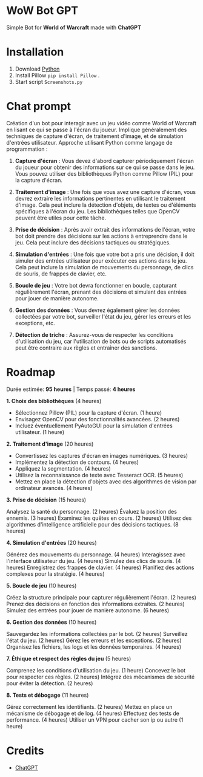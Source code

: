 # WoW Bot GPT 

Simple Bot for **World of Warcraft** made with **ChatGPT**

# Installation

1. Download [Python](https://www.python.org/downloads/)
2. Install Pillow `pip install Pillow` .
3. Start script `Screenshots.py`

# Chat prompt 

Création d'un bot pour interagir avec un jeu vidéo comme World of Warcraft en lisant ce qui se passe à l'écran du joueur. Implique généralement des techniques de capture d'écran, de traitement d'image, et de simulation d'entrées utilisateur. Approche utilisant Python comme langage de programmation :

1. **Capture d'écran** : Vous devez d'abord capturer périodiquement l'écran du joueur pour obtenir des informations sur ce qui se passe dans le jeu. Vous pouvez utiliser des bibliothèques Python comme Pillow (PIL) pour la capture d'écran.

2. **Traitement d'image** : Une fois que vous avez une capture d'écran, vous devrez extraire les informations pertinentes en utilisant le traitement d'image. Cela peut inclure la détection d'objets, de textes ou d'éléments spécifiques à l'écran du jeu. Les bibliothèques telles que OpenCV peuvent être utiles pour cette tâche.

3. **Prise de décision** : Après avoir extrait des informations de l'écran, votre bot doit prendre des décisions sur les actions à entreprendre dans le jeu. Cela peut inclure des décisions tactiques ou stratégiques.

4. **Simulation d'entrées** : Une fois que votre bot a pris une décision, il doit simuler des entrées utilisateur pour exécuter ces actions dans le jeu. Cela peut inclure la simulation de mouvements du personnage, de clics de souris, de frappes de clavier, etc.

5. **Boucle de jeu** : Votre bot devra fonctionner en boucle, capturant régulièrement l'écran, prenant des décisions et simulant des entrées pour jouer de manière autonome.

6. **Gestion des données** : Vous devrez également gérer les données collectées par votre bot, surveiller l'état du jeu, gérer les erreurs et les exceptions, etc.

7. **Détection de triche** : Assurez-vous de respecter les conditions d'utilisation du jeu, car l'utilisation de bots ou de scripts automatisés peut être contraire aux règles et entraîner des sanctions.

# Roadmap 

Durée estimée: **95 heures** | Temps passé: **4 heures**

**1. Choix des bibliothèques** (4 heures)

- Sélectionnez Pillow (PIL) pour la capture d'écran. (1 heure)
- Envisagez OpenCV pour des fonctionnalités avancées. (2 heures)
- Incluez éventuellement PyAutoGUI pour la simulation d'entrées utilisateur. (1 heure)
  
**2. Traitement d'image** (20 heures)

- Convertissez les captures d'écran en images numériques. (3 heures)
- Implémentez la détection de contours. (4 heures)
- Appliquez la segmentation. (4 heures)
- Utilisez la reconnaissance de texte avec Tesseract OCR. (5 heures)
- Mettez en place la détection d'objets avec des algorithmes de vision par ordinateur avancés. (4 heures)

**3. Prise de décision** (15 heures)

Analysez la santé du personnage. (2 heures)
Évaluez la position des ennemis. (3 heures)
Examinez les quêtes en cours. (2 heures)
Utilisez des algorithmes d'intelligence artificielle pour des décisions tactiques. (8 heures)

**4. Simulation d'entrées** (20 heures)

Générez des mouvements du personnage. (4 heures)
Interagissez avec l'interface utilisateur du jeu. (4 heures)
Simulez des clics de souris. (4 heures)
Enregistrez des frappes de clavier. (4 heures)
Planifiez des actions complexes pour la stratégie. (4 heures)

**5. Boucle de jeu** (10 heures)

Créez la structure principale pour capturer régulièrement l'écran. (2 heures)
Prenez des décisions en fonction des informations extraites. (2 heures)
Simulez des entrées pour jouer de manière autonome. (6 heures)

**6. Gestion des données** (10 heures)

Sauvegardez les informations collectées par le bot. (2 heures)
Surveillez l'état du jeu. (2 heures)
Gérez les erreurs et les exceptions. (2 heures)
Organisez les fichiers, les logs et les données temporaires. (4 heures)

**7. Éthique et respect des règles du jeu** (5 heures)

Comprenez les conditions d'utilisation du jeu. (1 heure)
Concevez le bot pour respecter ces règles. (2 heures)
Intégrez des mécanismes de sécurité pour éviter la détection. (2 heures)

**8. Tests et débogage** (11 heures)

Gérez correctement les identifiants. (2 heures)
Mettez en place un mécanisme de débogage et de log. (4 heures)
Effectuez des tests de performance. (4 heures)
Utiliser un VPN pour cacher son ip ou autre (1 heure)

# Credits

- [ChatGPT](https://chat.openai.com/)

